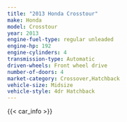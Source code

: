 ```yaml
---
title: "2013 Honda Crosstour"
make: Honda
model: Crosstour
year: 2013
engine-fuel-type: regular unleaded
engine-hp: 192
engine-cylinders: 4
transmission-type: Automatic
driven-wheels: Front wheel drive
number-of-doors: 4
market-category: Crossover,Hatchback
vehicle-size: Midsize
vehicle-style: 4dr Hatchback
---
```


{{< car_info >}}
